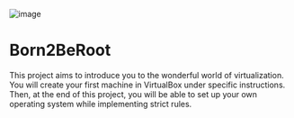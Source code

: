 ![image](https://github.com/diogo-adao/libft/assets/142692185/63ed68a2-74a6-4958-8d49-bf8d36a2d98e)

# Born2BeRoot
This project aims to introduce you to the wonderful world of virtualization. You will create your first machine in VirtualBox under specific instructions. Then, at the end of this project, you will be able to set up your own operating system while implementing strict rules.
